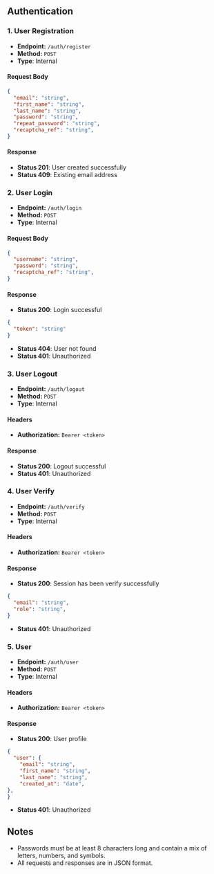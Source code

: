 ## Authentication

### 1. User Registration

- **Endpoint:** `/auth/register`
- **Method:** `POST`
- **Type**: Internal

#### Request Body
```json
{
  "email": "string",
  "first_name": "string",
  "last_name": "string",
  "password": "string",
  "repeat_password": "string",
  "recaptcha_ref": "string",
}
```

#### Response
- **Status 201**: User created successfully
- **Status 409**: Existing email address

### 2. User Login

- **Endpoint:** `/auth/login`
- **Method:** `POST`
- **Type**: Internal
  
#### Request Body
```json
{
  "username": "string",
  "password": "string",
  "recaptcha_ref": "string",
}
```

#### Response
- **Status 200**: Login successful
```json
{
  "token": "string"
}
```
- **Status 404**: User not found
- **Status 401**: Unauthorized


### 3. User Logout

- **Endpoint:** `/auth/logout`
- **Method:** `POST`
- **Type**: Internal
  
#### Headers
- **Authorization:** `Bearer <token>`

#### Response
- **Status 200**: Logout successful
- **Status 401**: Unauthorized

### 4. User Verify

- **Endpoint:** `/auth/verify`
- **Method:** `POST`
- **Type**: Internal
  
#### Headers
- **Authorization:** `Bearer <token>`

#### Response
- **Status 200**: Session has been verify successfully
```json
{
  "email": "string",
  "role": "string",
}
```
- **Status 401**: Unauthorized

### 5. User

- **Endpoint:** `/auth/user`
- **Method:** `POST`
- **Type**: Internal

#### Headers
- **Authorization:** `Bearer <token>`

#### Response
- **Status 200**: User profile
```json
{
  "user": {
    "email": "string",
    "first_name": "string",
    "last_name": "string",
    "created_at": "date",
},
}
```
- **Status 401**: Unauthorized

## Notes
- Passwords must be at least 8 characters long and contain a mix of letters, numbers, and symbols.
- All requests and responses are in JSON format.